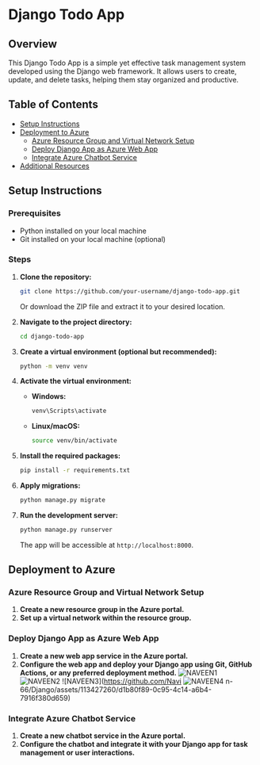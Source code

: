 # Django Todo App

## Overview

This Django Todo App is a simple yet effective task management system developed using the Django web framework. It allows users to create, update, and delete tasks, helping them stay organized and productive.

## Table of Contents

- [Setup Instructions](#setup-instructions)
- [Deployment to Azure](#deployment-to-azure)
  - [Azure Resource Group and Virtual Network Setup](#azure-resource-group-and-virtual-network-setup)
  - [Deploy Django App as Azure Web App](#deploy-django-app-as-azure-web-app)
  - [Integrate Azure Chatbot Service](#integrate-azure-chatbot-service)
- [Additional Resources](#additional-resources)

## Setup Instructions

### Prerequisites

- Python installed on your local machine
- Git installed on your local machine (optional)

### Steps

1. **Clone the repository:**

   ```bash
   git clone https://github.com/your-username/django-todo-app.git
   ```

   Or download the ZIP file and extract it to your desired location.

2. **Navigate to the project directory:**

   ```bash
   cd django-todo-app
   ```

3. **Create a virtual environment (optional but recommended):**

   ```bash
   python -m venv venv
   ```

4. **Activate the virtual environment:**

   - **Windows:**

     ```bash
     venv\Scripts\activate
     ```

   - **Linux/macOS:**

     ```bash
     source venv/bin/activate
     ```

5. **Install the required packages:**

   ```bash
   pip install -r requirements.txt
   ```

6. **Apply migrations:**

   ```bash
   python manage.py migrate
   ```

7. **Run the development server:**

   ```bash
   python manage.py runserver
   ```

   The app will be accessible at `http://localhost:8000`.

## Deployment to Azure

### Azure Resource Group and Virtual Network Setup

1. **Create a new resource group in the Azure portal.**
2. **Set up a virtual network within the resource group.**

### Deploy Django App as Azure Web App

1. **Create a new web app service in the Azure portal.**
2. **Configure the web app and deploy your Django app using Git, GitHub Actions, or any preferred deployment method.**
![NAVEEN1](https://github.com/Navin-66/Django/assets/113427260/87dcd99c-bd3d-46a9-9520-fba2692fdf06)
![NAVEEN2](https://github.com/Navin-66/Django/assets/113427260/c7770caa-7d7b-442a-95cf-3568021fe346)
![NAVEEN3](https://github.com/Navi
![NAVEEN4](https://github.com/Navin-66/Django/assets/113427260/75cc4b2c-2764-4281-8738-cf6a56a88030)
n-66/Django/assets/113427260/d1b80f89-0c95-4c14-a6b4-7916f380d659)


### Integrate Azure Chatbot Service

1. **Create a new chatbot service in the Azure portal.**
2. **Configure the chatbot and integrate it with your Django app for task management or user interactions.**

